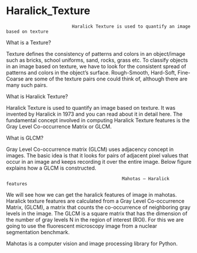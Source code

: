 # Haralick_Texture

                             Haralick Texture is used to quantify an image based on texture
                             
 What is a Texture?
 
Texture defines the consistency of patterns and colors in an object/image such as bricks, school uniforms, sand, rocks, grass etc. To classify objects in an image based on texture, we have to look for the consistent spread of patterns and colors in the object’s surface. Rough-Smooth, Hard-Soft, Fine-Coarse are some of the texture pairs one could think of, although there are many such pairs.


What is Haralick Texture?

Haralick Texture is used to quantify an image based on texture. It was invented by Haralick in 1973 and you can read about it in detail here. The fundamental concept involved in computing Haralick Texture features is the Gray Level Co-occurrence Matrix or GLCM.

What is GLCM?

Gray Level Co-occurrence matrix (GLCM) uses adjacency concept in images. The basic idea is that it looks for pairs of adjacent pixel values that occur in an image and keeps recording it over the entire image. Below figure explains how a GLCM is constructed.


                                                Mahotas – Haralick features
                                                
We will see how we can get the haralick features of image in mahotas. Haralick texture features are calculated from a Gray Level Co-occurrence Matrix, (GLCM), a matrix that counts the co-occurrence of neighboring gray levels in the image. The GLCM is a square matrix that has the dimension of the number of gray levels N in the region of interest (ROI). For this we are going to use the fluorescent microscopy image from a nuclear segmentation benchmark.       

Mahotas is a computer vision and image processing library for Python.

